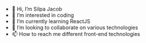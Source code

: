 - 👋 Hi, I’m Silpa Jacob
- 👀 I’m interested in coding
- 🌱 I’m currently learning ReactJS
- 💞️ I’m looking to collaborate on various technologies
- 📫 How to reach me different front-end technologies

<!---
silpajacob449/silpajacob449 is a ✨ special ✨ repository because its `README.md` (this file) appears on your GitHub profile.
You can click the Preview link to take a look at your changes.
--->
